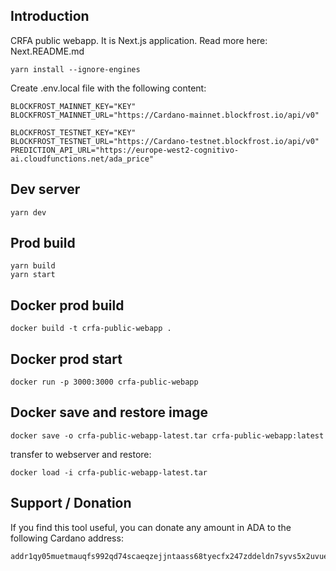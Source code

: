 ## Introduction

CRFA public webapp. It is Next.js application. Read more here: Next.README.md

```
yarn install --ignore-engines
```

Create .env.local file with the following content:

```
BLOCKFROST_MAINNET_KEY="KEY"
BLOCKFROST_MAINNET_URL="https://Cardano-mainnet.blockfrost.io/api/v0"

BLOCKFROST_TESTNET_KEY="KEY"
BLOCKFROST_TESTNET_URL="https://Cardano-testnet.blockfrost.io/api/v0"
PREDICTION_API_URL="https://europe-west2-cognitivo-ai.cloudfunctions.net/ada_price"
```

## Dev server

```
yarn dev
```

## Prod build

```
yarn build
yarn start
```

## Docker prod build

```
docker build -t crfa-public-webapp .
```

## Docker prod start

```
docker run -p 3000:3000 crfa-public-webapp
```

## Docker save and restore image

```
docker save -o crfa-public-webapp-latest.tar crfa-public-webapp:latest
```

transfer to webserver and restore:

```
docker load -i crfa-public-webapp-latest.tar
```

## Support / Donation
If you find this tool useful, you can donate any amount in ADA to the following Cardano address:
```
addr1qy05muetmauqfs992qd74scaeqzejjntaass68tyecfx247zddeldn7syvs5x2uvuefk66azhr7lelrj423lxapuxkks90meng
```
